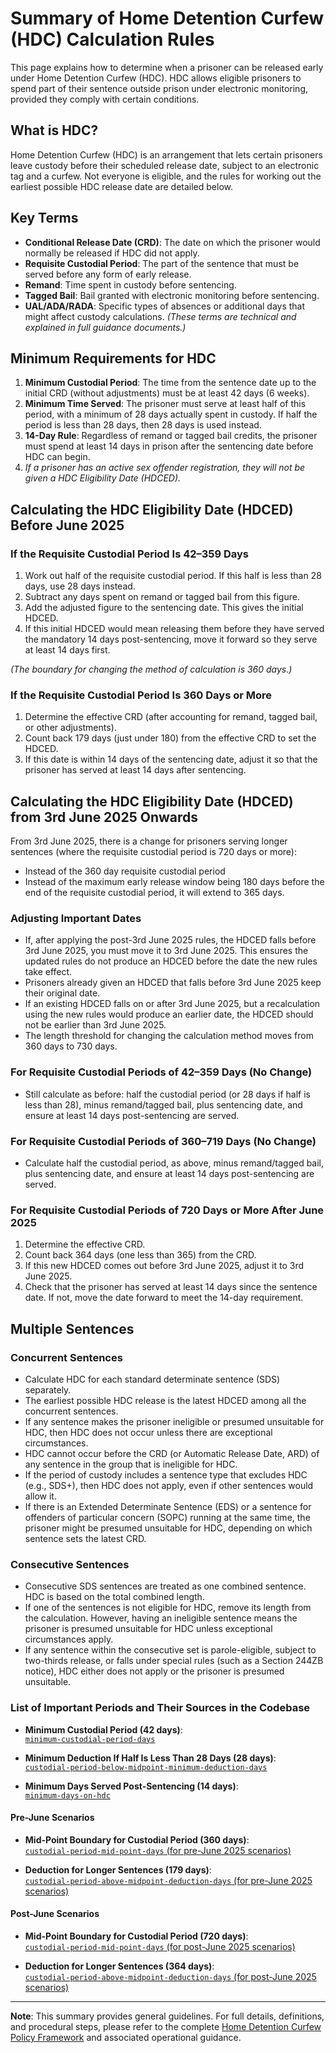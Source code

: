 # Summary of Home Detention Curfew (HDC) Calculation Rules

This page explains how to determine when a prisoner can be released early under Home Detention Curfew (HDC). HDC allows eligible prisoners to spend part of their sentence outside prison under electronic monitoring, provided they comply with certain conditions.

## What is HDC?

Home Detention Curfew (HDC) is an arrangement that lets certain prisoners leave custody before their scheduled release date, subject to an electronic tag and a curfew. Not everyone is eligible, and the rules for working out the earliest possible HDC release date are detailed below.

## Key Terms

- **Conditional Release Date (CRD)**: The date on which the prisoner would normally be released if HDC did not apply.
- **Requisite Custodial Period**: The part of the sentence that must be served before any form of early release.
- **Remand**: Time spent in custody before sentencing.
- **Tagged Bail**: Bail granted with electronic monitoring before sentencing.
- **UAL/ADA/RADA**: Specific types of absences or additional days that might affect custody calculations.   *(These terms are technical and explained in full guidance documents.)*

## Minimum Requirements for HDC

1. **Minimum Custodial Period**: The time from the sentence date up to the initial CRD (without adjustments) must be at least 42 days (6 weeks).
2. **Minimum Time Served**: The prisoner must serve at least half of this period, with a minimum of 28 days actually spent in custody. If half the period is less than 28 days, then 28 days is used instead.
3. **14-Day Rule**: Regardless of remand or tagged bail credits, the prisoner must spend at least 14 days in prison after the sentencing date before HDC can begin.
4. *If a prisoner has an active sex offender registration, they will not be given a HDC Eligibility Date (HDCED).*
 
## Calculating the HDC Eligibility Date (HDCED) Before June 2025

### If the Requisite Custodial Period Is 42–359 Days

1. Work out half of the requisite custodial period. If this half is less than 28 days, use 28 days instead.
2. Subtract any days spent on remand or tagged bail from this figure.
3. Add the adjusted figure to the sentencing date. This gives the initial HDCED.
4. If this initial HDCED would mean releasing them before they have served the mandatory 14 days post-sentencing, move it forward so they serve at least 14 days first.

*(The boundary for changing the method of calculation is 360 days.)*

### If the Requisite Custodial Period Is 360 Days or More

1. Determine the effective CRD (after accounting for remand, tagged bail, or other adjustments).
2. Count back 179 days (just under 180) from the effective CRD to set the HDCED.
3. If this date is within 14 days of the sentencing date, adjust it so that the prisoner has served at least 14 days after sentencing.

## Calculating the HDC Eligibility Date (HDCED) from 3rd June 2025 Onwards

From 3rd June 2025, there is a change for prisoners serving longer sentences (where the requisite custodial period is 720 days or more):

- Instead of the 360 day requisite custodial period
- Instead of the maximum early release window being 180 days before the end of the requisite custodial period, it will extend to 365 days.

### Adjusting Important Dates

- If, after applying the post-3rd June 2025 rules, the HDCED falls before 3rd June 2025, you must move it to 3rd June 2025. This ensures the updated rules do not produce an HDCED before the date the new rules take effect.
- Prisoners already given an HDCED that falls before 3rd June 2025 keep their original date.
- If an existing HDCED falls on or after 3rd June 2025, but a recalculation using the new rules would produce an earlier date, the HDCED should not be earlier than 3rd June 2025.
- The length threshold for changing the calculation method moves from 360 days to 730 days.

### For Requisite Custodial Periods of 42–359 Days (No Change)

- Still calculate as before: half the custodial period (or 28 days if half is less than 28), minus remand/tagged bail, plus sentencing date, and ensure at least 14 days post-sentencing are served.

### For Requisite Custodial Periods of 360–719 Days (No Change)
- Calculate half the custodial period, as above, minus remand/tagged bail, plus sentencing date, and ensure at least 14 days post-sentencing are served.

### For Requisite Custodial Periods of 720 Days or More After June 2025

1. Determine the effective CRD.
2. Count back 364 days (one less than 365) from the CRD.
3. If this new HDCED comes out before 3rd June 2025, adjust it to 3rd June 2025.
4. Check that the prisoner has served at least 14 days since the sentence date. If not, move the date forward to meet the 14-day requirement.

## Multiple Sentences

### Concurrent Sentences

- Calculate HDC for each standard determinate sentence (SDS) separately.
- The earliest possible HDC release is the latest HDCED among all the concurrent sentences.
- If any sentence makes the prisoner ineligible or presumed unsuitable for HDC, then HDC does not occur unless there are exceptional circumstances.
- HDC cannot occur before the CRD (or Automatic Release Date, ARD) of any sentence in the group that is ineligible for HDC.
- If the period of custody includes a sentence type that excludes HDC (e.g., SDS+), then HDC does not apply, even if other sentences would allow it.
- If there is an Extended Determinate Sentence (EDS) or a sentence for offenders of particular concern (SOPC) running at the same time, the prisoner might be presumed unsuitable for HDC, depending on which sentence sets the latest CRD.

### Consecutive Sentences

- Consecutive SDS sentences are treated as one combined sentence. HDC is based on the total combined length.
- If one of the sentences is not eligible for HDC, remove its length from the calculation. However, having an ineligible sentence means the prisoner is presumed unsuitable for HDC unless exceptional circumstances apply.
- If any sentence within the consecutive set is parole-eligible, subject to two-thirds release, or falls under special rules (such as a Section 244ZB notice), HDC either does not apply or the prisoner is presumed unsuitable.

### List of Important Periods and Their Sources in the Codebase

- **Minimum Custodial Period (42 days)**:  
  [`minimum-custodial-period-days`](https://github.com/ministryofjustice/calculate-release-dates-api/blob/6ae73923b549888c311ad0193dcb4ae9c37704f0/src/main/resources/application-calculation-params.yml#L3)

- **Minimum Deduction If Half Is Less Than 28 Days (28 days)**:  
  [`custodial-period-below-midpoint-minimum-deduction-days`](https://github.com/ministryofjustice/calculate-release-dates-api/blob/6ae73923b549888c311ad0193dcb4ae9c37704f0/src/main/resources/application-calculation-params.yml#L5)

- **Minimum Days Served Post-Sentencing (14 days)**:  
  [`minimum-days-on-hdc`](https://github.com/ministryofjustice/calculate-release-dates-api/blob/6ae73923b549888c311ad0193dcb4ae9c37704f0/src/main/resources/application-calculation-params.yml#L7)

#### Pre-June Scenarios

- **Mid-Point Boundary for Custodial Period (360 days)**:  
  [`custodial-period-mid-point-days` (for pre-June 2025 scenarios)](https://github.com/ministryofjustice/calculate-release-dates-api/blob/6ae73923b549888c311ad0193dcb4ae9c37704f0/src/main/resources/application-calculation-params.yml#L6)

- **Deduction for Longer Sentences (179 days)**:  
  [`custodial-period-above-midpoint-deduction-days` (for pre-June 2025 scenarios)](https://github.com/ministryofjustice/calculate-release-dates-api/blob/6ae73923b549888c311ad0193dcb4ae9c37704f0/src/main/resources/application-calculation-params.yml#L6)

#### Post-June Scenarios

- **Mid-Point Boundary for Custodial Period (720 days)**:  
  [`custodial-period-mid-point-days` (for post-June 2025 scenarios)](https://github.com/ministryofjustice/calculate-release-dates-api/blob/6ae73923b549888c311ad0193dcb4ae9c37704f0/src/main/resources/application-calculation-params.yml#L6)

- **Deduction for Longer Sentences (364 days)**:  
  [`custodial-period-above-midpoint-deduction-days` (for post-June 2025 scenarios)](https://github.com/ministryofjustice/calculate-release-dates-api/blob/6ae73923b549888c311ad0193dcb4ae9c37704f0/src/main/resources/application-calculation-params.yml#L4)

---

**Note**: This summary provides general guidelines. For full details, definitions, and procedural steps, please refer to the complete [Home Detention Curfew Policy Framework](https://assets.publishing.service.gov.uk/media/66701aa6fdbf70d6d79d9705/Home_Detention_Curfew_V7___002_.pdf) and associated operational guidance.
